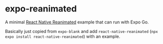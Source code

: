 # expo-reanimated

A minimal [React Native Reanimated](https://docs.swmansion.com/react-native-reanimated/) example that can run with Expo Go.

Basically just copied from `expo-blank` and add `react-native-reanimated` (`npx expo install react-native-reanimated`) with an example.
